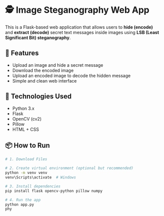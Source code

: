 # 🕵️ Image Steganography Web App

This is a Flask-based web application that allows users to **hide (encode)** and **extract (decode)** secret text messages inside images using **LSB (Least Significant Bit) steganography**.

## 🚀 Features

- Upload an image and hide a secret message
- Download the encoded image
- Upload an encoded image to decode the hidden message
- Simple and clean web interface

## 🔧 Technologies Used

- Python 3.x
- Flask
- OpenCV (cv2)
- Pillow
- HTML + CSS

## 📦 How to Run

```bash
# 1. Download Files 

# 2. Create virtual environment (optional but recommended)
python -m venv venv
venv\Scripts\activate  # Windows

# 3. Install dependencies
pip install flask opencv-python pillow numpy

# 4. Run the app
python app.py
phy

